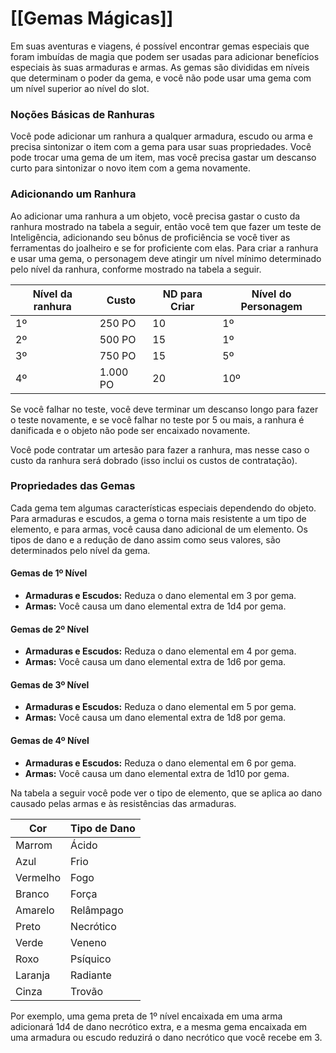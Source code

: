 # [[Gemas Mágicas]]

Em suas aventuras e viagens, é possível encontrar gemas especiais que foram imbuídas de magia que podem ser usadas para adicionar benefícios especiais às suas armaduras e armas. As gemas são divididas em níveis que determinam o poder da gema, e você não pode usar uma gema com um nível superior ao nível do slot.

### Noções Básicas de Ranhuras

Você pode adicionar um ranhura a qualquer armadura, escudo ou arma e precisa sintonizar o item com a gema para usar suas propriedades. Você pode trocar uma gema de um item, mas você precisa gastar um descanso curto para sintonizar o novo item com a gema novamente.

### Adicionando um Ranhura

Ao adicionar uma ranhura a um objeto, você precisa gastar o custo da ranhura mostrado na tabela a seguir, então você tem que fazer um teste de Inteligência, adicionando seu bônus de proficiência se você tiver as ferramentas do joalheiro e se for proficiente com elas. Para criar a ranhura e usar uma gema, o personagem deve atingir um nível mínimo determinado pelo nível da ranhura, conforme mostrado na tabela a seguir.

| Nível da ranhura | Custo    | ND para Criar | Nível do Personagem |
| ---------------- | -------- | ------------- | ------------------- |
| 1º               | 250 PO   | 10            | 1º                  |
| 2º               | 500 PO   | 15            | 1º                  |
| 3º               | 750 PO   | 15            | 5º                  |
| 4º               | 1.000 PO | 20            | 10º                 |

Se você falhar no teste, você deve terminar um descanso longo para fazer o teste novamente, e se você falhar no teste por 5 ou mais, a ranhura é danificada e o objeto não pode ser encaixado novamente.

Você pode contratar um artesão para fazer a ranhura, mas nesse caso o custo da ranhura será dobrado (isso inclui os custos de contratação).

### Propriedades das Gemas

Cada gema tem algumas características especiais dependendo do objeto. Para armaduras e escudos, a gema o torna mais resistente a um tipo de elemento, e para armas, você causa dano adicional de um elemento. Os tipos de dano e a redução de dano assim como seus valores, são determinados pelo nível da gema.

#### Gemas de 1º Nível

- **Armaduras e Escudos:** Reduza o dano elemental em 3 por gema.
- **Armas:** Você causa um dano elemental extra de 1d4 por gema.

#### Gemas de 2º Nível

- **Armaduras e Escudos:** Reduza o dano elemental em 4 por gema.
- **Armas:** Você causa um dano elemental extra de 1d6 por gema.

#### Gemas de 3º Nível

- **Armaduras e Escudos:** Reduza o dano elemental em 5 por gema.
- **Armas:** Você causa um dano elemental extra de 1d8 por gema.

#### Gemas de 4º Nível

- **Armaduras e Escudos:** Reduza o dano elemental em 6 por gema.
- **Armas:** Você causa um dano elemental extra de 1d10 por gema.

Na tabela a seguir você pode ver o tipo de elemento, que se aplica ao dano causado pelas armas e às resistências das armaduras.

| Cor      | Tipo de Dano |
| -------- | ------------ |
| Marrom   | Ácido        |
| Azul     | Frio         |
| Vermelho | Fogo         |
| Branco   | Força        |
| Amarelo  | Relâmpago    |
| Preto    | Necrótico    |
| Verde    | Veneno       |
| Roxo     | Psíquico     |
| Laranja  | Radiante     |
| Cinza    | Trovão       |

Por exemplo, uma gema preta de 1º nível encaixada em uma arma adicionará 1d4 de dano necrótico extra, e a mesma gema encaixada em uma armadura ou escudo reduzirá o dano necrótico que você recebe em 3.